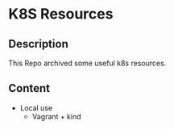 # K8S Resources

## Description
This Repo archived some useful k8s resources.

## Content  

- Local use
    - Vagrant + kind
